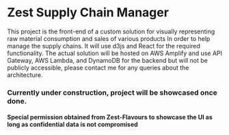# Zest Supply Chain Manager

This project is the front-end of a custom solution for visually representing raw material consumption and sales of various products In order to help manage the supply chains.
It will use d3js and React for the required functionality. The actual solution will be hosted on AWS Amplify and use API Gateway, AWS Lambda, and DynamoDB for the backend but will not be publicly accessible, please contact me for any queries about the architecture.

### Currently under construction, project will be showcased once done.

#### Special permission obtained from Zest-Flavours to showcase the UI as long as confidential data is not compromised
